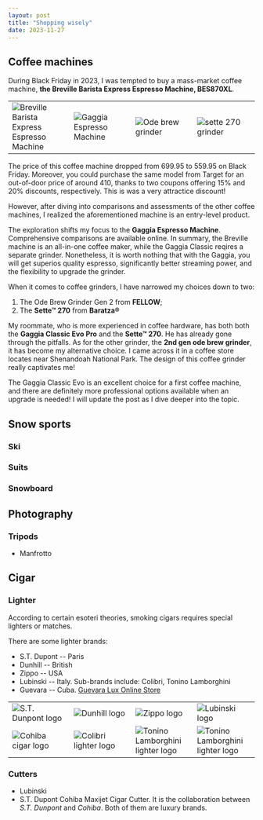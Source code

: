 ```yaml
---
layout: post
title: "Shopping wisely"
date: 2023-11-27
---
```


## Coffee machines

During Black Friday in 2023, I was tempted to buy a mass-market coffee machine, **the Breville Barista Express Espresso Machine, BES870XL**. 

<!-- ![picture of the Breville Barista Express Espresso Machine, BES870XL](../../../images/BES870XL_Transparent_1300x1300.png)  -->

<style>
    .coffee-hardware-table {
        width: 100%;
        table-layout: fixed;
    }

    .coffee-hardware-table td {
        width: 25%;
    }
</style>

<table class="coffee-hardware-table">
  <tr>
    <td>
        <img src="../../../images/BES870XL_Transparent_1300x1300.png" alt="Breville Barista Express Espresso Machine"/>
    </td>
    <td>
        <img src="../../../images/NewClassic_Int_Varianti_Colori_Gaggia_2023-copia.png" alt="Gaggia Espresso Machine"/>
    </td>
    <td>
        <img src="../../../images/ode-brew-grinder-gen-2.png" alt="Ode brew grinder" />
    </td>
    <td>
        <img src="../../../images/sette-270.png" alt="sette 270 grinder" />
    </td>
  </tr>
</table>

The price of this coffee machine dropped from $699.95$ to $559.95$ on Black Friday. Moreover, you could purchase the same model from Target for an out-of-door price of around $410$, thanks to two coupons offering $15\%$ and $20\%$ discounts, respectively. This is was a very attractice discount!

However, after diving into comparisons and assessments of the other coffee machines, I realized the aforementioned machine is an entry-level product.

The exploration shifts my focus to the **Gaggia Espresso Machine**.  Comprehensive comparisons are available online. In summary, the Breville machine is an all-in-one coffee maker, while the Gaggia Classic reqires a separate grinder. Nonetheless, it is worth nothing that with the Gaggia, you will get superios quality espresso, significantly better streaming power, and the flexibility to upgrade the grinder.

When it comes to coffee grinders, I have narrowed my choices down to two:

1. The Ode Brew Grinder Gen 2 from **FELLOW**; 
2. The **Sette&trade; 270** from **Baratza&reg;** 


My roommate, who is more experienced in coffee hardware, has both both the **Gaggia Classic Evo Pro** and the **Sette&trade; 270**. He has already gone through the pitfalls. As for the other grinder, the **2nd gen ode brew grinder**, it has become my alternative choice. I came across it in a coffee store locates near Shenandoah National Park. The design of this coffee grinder really captivates me!

The Gaggia Classic Evo is an excellent choice for a first coffee machine, and there are definitely more professional options available when an upgrade is needed! I will update the post as I dive deeper into the topic.


## Snow sports

### Ski

### Suits

### Snowboard

## Photography

### Tripods

* Manfrotto

## Cigar


### Lighter

According to certain esoteri theories, smoking cigars requires special lighters or matches.

There are some lighter brands:
* S.T. Dupont -- Paris
* Dunhill -- British
* Zippo -- USA
* Lubinski -- Italy. Sub-brands include: Colibri, Tonino Lamborghini
* Guevara -- Cuba. [Guevara Lux Online Store](https://guevaralux.com)

<style>
    .cigar-brand-table {
        width: 100%;
        table-layout: fixed;
    }

    .cigar-brand-table td {
        width: 25%;
    }
</style>

<table class="cigar-brand-table">
  <tr>
    <td>
        <img src="../../../images/logo_dunpont.png" alt="S.T. Dunpont logo"/>
    </td>
    <td>
        <img src="../../../images/logo_dunhill.svg" alt="Dunhill logo"/>
    </td>
    <td>
        <img src="../../../images/logo_zippo.png" alt="Zippo logo" />
    </td>
    <td>
        <img src="../../../images/logo_lubinski.png" alt="Lubinski logo" />
    </td>
  </tr>
  <tr>
    <td>
        <img src="../../../images/logo_cohiba.png" alt="Cohiba cigar logo" />
    </td>
    <td>
        <img src="../../../images/logo_colibri.png" alt="Colibri lighter logo" />
    </td>
    <td>
        <img src="../../../images/logo_tonino_lamborghini.png" alt="Tonino Lamborghini lighter logo" />
    </td>
    <td>
        <img src="../../../images/logo_manfrotto.png" alt="Tonino Lamborghini lighter logo" />
    </td>
  </tr>
</table>


### Cutters
* Lubinski
* S.T. Dupont Cohiba Maxijet Cigar Cutter. It is the collaboration between *S.T. Dunpont* and *Cohiba*. Both of them are luxury brands.


